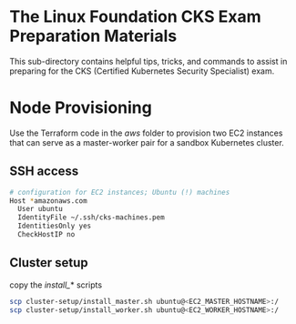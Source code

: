 # The Linux Foundation CKS Exam Preparation Materials
This sub-directory contains helpful tips, tricks, and commands to assist in preparing for the CKS (Certified Kubernetes Security Specialist) exam.

# Node Provisioning
Use the Terraform code in the *aws* folder to provision two EC2 instances that can serve as a master-worker pair for a sandbox Kubernetes cluster.

## SSH access
```bash
# configuration for EC2 instances; Ubuntu (!) machines
Host *amazonaws.com
  User ubuntu
  IdentityFile ~/.ssh/cks-machines.pem
  IdentitiesOnly yes
  CheckHostIP no
```

## Cluster setup
copy the *install_** scripts
```bash
scp cluster-setup/install_master.sh ubuntu@<EC2_MASTER_HOSTNAME>:/
scp cluster-setup/install_worker.sh ubuntu@<EC2_WORKER_HOSTNAME>:/
```
